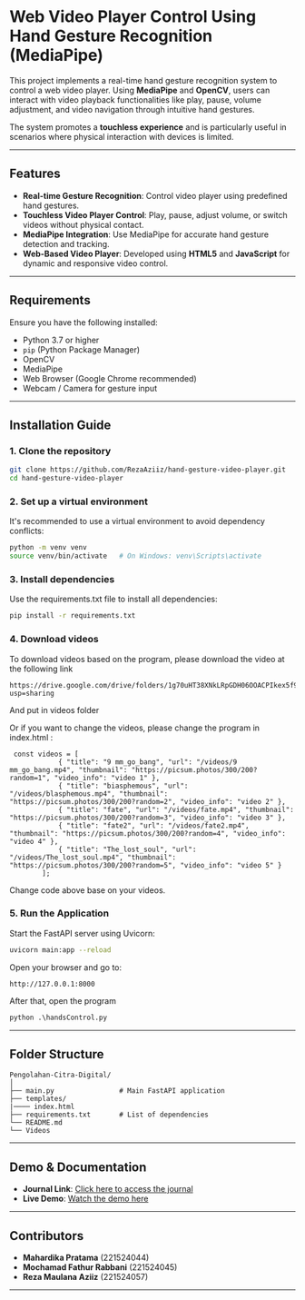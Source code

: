 # Web Video Player Control Using Hand Gesture Recognition (MediaPipe)

This project implements a real-time hand gesture recognition system to control a web video player. Using **MediaPipe** and **OpenCV**, users can interact with video playback functionalities like play, pause, volume adjustment, and video navigation through intuitive hand gestures. 

The system promotes a **touchless experience** and is particularly useful in scenarios where physical interaction with devices is limited.

---

## Features

- **Real-time Gesture Recognition**: Control video player using predefined hand gestures.
- **Touchless Video Player Control**: Play, pause, adjust volume, or switch videos without physical contact.
- **MediaPipe Integration**: Use MediaPipe for accurate hand gesture detection and tracking.
- **Web-Based Video Player**: Developed using **HTML5** and **JavaScript** for dynamic and responsive video control.

---

## Requirements

Ensure you have the following installed:
- Python 3.7 or higher
- `pip` (Python Package Manager)
- OpenCV
- MediaPipe
- Web Browser (Google Chrome recommended)
- Webcam / Camera for gesture input

---

## Installation Guide

### 1. Clone the repository
```bash
git clone https://github.com/RezaAziiz/hand-gesture-video-player.git
cd hand-gesture-video-player
```

### 2. Set up a virtual environment
It's recommended to use a virtual environment to avoid dependency conflicts:
```bash
python -m venv venv
source venv/bin/activate   # On Windows: venv\Scripts\activate
```

### 3. Install dependencies
Use the requirements.txt file to install all dependencies:
```bash
pip install -r requirements.txt
```

### 4. Download videos
To download videos based on the program, please download the video at the following link
```
https://drive.google.com/drive/folders/1g70uHT38XNkLRpGDH06OOACPIkex5f9q?usp=sharing
```
And put in videos folder

Or if you want to change the videos, please change the program in index.html : 
```
 const videos = [
            { "title": "9 mm_go_bang", "url": "/videos/9 mm_go_bang.mp4", "thumbnail": "https://picsum.photos/300/200?random=1", "video_info": "video 1" },
            { "title": "biasphemous", "url": "/videos/blasphemous.mp4", "thumbnail": "https://picsum.photos/300/200?random=2", "video_info": "video 2" },
            { "title": "fate", "url": "/videos/fate.mp4", "thumbnail": "https://picsum.photos/300/200?random=3", "video_info": "video 3" },
            { "title": "fate2", "url": "/videos/fate2.mp4", "thumbnail": "https://picsum.photos/300/200?random=4", "video_info": "video 4" },
            { "title": "The_lost_soul", "url": "/videos/The_lost_soul.mp4", "thumbnail": "https://picsum.photos/300/200?random=5", "video_info": "video 5" }
        ];
```

Change code above base on your videos. 
### 5. Run the Application
Start the FastAPI server using Uvicorn:
```bash
uvicorn main:app --reload
```
Open your browser and go to:
```
http://127.0.0.1:8000
```

After that, open the program
```python
python .\handsControl.py
```

---
## Folder Structure
```
Pengolahan-Citra-Digital/
│
├── main.py                # Main FastAPI application
├── templates/  
|──── index.html           
├── requirements.txt       # List of dependencies
└── README.md
└── Videos
```

---

## Demo & Documentation

- **Journal Link**: [Click here to access the journal](https://drive.google.com/file/d/10pGic2PxJHp-ZC7FHzxsLUd0dUeIcnLR/view?usp=sharing) <!-- Replace # with the actual journal link -->
- **Live Demo**: [Watch the demo here](#) <!-- Replace # with the actual demo link -->

---

## Contributors

- **Mahardika Pratama** (221524044)
- **Mochamad Fathur Rabbani** (221524045)
- **Reza Maulana Aziiz** (221524057)

---
